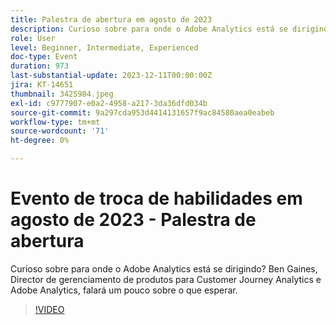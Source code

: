```yaml
---
title: Palestra de abertura em agosto de 2023
description: Curioso sobre para onde o Adobe Analytics está se dirigindo? Ben Gaines, Director de gerenciamento de produtos para Customer Journey Analytics e Adobe Analytics, falará um pouco sobre o que esperar.
role: User
level: Beginner, Intermediate, Experienced
doc-type: Event
duration: 973
last-substantial-update: 2023-12-11T00:00:00Z
jira: KT-14651
thumbnail: 3425984.jpeg
exl-id: c9777907-e0a2-4958-a217-3da36dfd034b
source-git-commit: 9a297cda953d4414131657f9ac84580aea0eabeb
workflow-type: tm+mt
source-wordcount: '71'
ht-degree: 0%

---
```


# Evento de troca de habilidades em agosto de 2023 - Palestra de abertura

Curioso sobre para onde o Adobe Analytics está se dirigindo? Ben Gaines, Director de gerenciamento de produtos para Customer Journey Analytics e Adobe Analytics, falará um pouco sobre o que esperar.

>[!VIDEO](https://video.tv.adobe.com/v/3425984/?learn=on)
